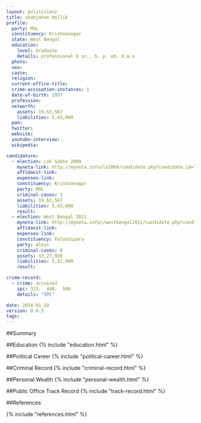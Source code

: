 ```yaml
---
layout: politician2
title: shahjahan mallik
profile: 
  party: MUL
  constituency: Krishnanagar
  state: West Bengal
  education: 
    level: Graduate
    details: professional b sc., b. p. ed, d.m.s
  photo: 
  sex: 
  caste: 
  religion: 
  current-office-title: 
  crime-accusation-instances: 1
  date-of-birth: 1957
  profession: 
  networth: 
    assets: 19,63,567
    liabilities: 5,43,000
  pan: 
  twitter: 
  website: 
  youtube-interview: 
  wikipedia: 

candidature: 
  - election: Lok Sabha 2009
    myneta-link: http://myneta.info/ls2009/candidate.php?candidate_id=7343
    affidavit-link: 
    expenses-link: 
    constituency: Krishnanagar 
    party: MUL
    criminal-cases: 1
    assets: 19,63,567
    liabilities: 5,43,000
    result:  
  - election: West Bengal 2011
    myneta-link: http://myneta.info//westbengal2011/candidate.php?candidate_id=490
    affidavit-link: 
    expenses-link: 
    constituency: Palashipara 
    party: mlksc
    criminal-cases: 0
    assets: 33,27,920
    liabilities: 5,52,000
    result:  

crime-record: 
  - crime: accussed
    ipc: 323,  448,  506
    details: "IPC" 

date: 2014-01-28
version: 0.0.5
tags: 
---
```

##Summary


##Education
{% include "education.html" %}


##Political Career
{% include "political-career.html" %}


##Criminal Record
{% include "criminal-record.html" %}


##Personal Wealth
{% include "personal-wealth.html" %}


##Public Office Track Record
{% include "track-record.html" %}


##References


{% include "references.html" %}